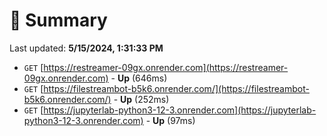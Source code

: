 # 📖 Summary
Last updated: **5/15/2024, 1:31:33 PM**

- `GET` [https://restreamer-09gx.onrender.com](https://restreamer-09gx.onrender.com) - **Up** (646ms)
- `GET` [https://filestreambot-b5k6.onrender.com/](https://filestreambot-b5k6.onrender.com/) - **Up** (252ms)
- `GET` [https://jupyterlab-python3-12-3.onrender.com](https://jupyterlab-python3-12-3.onrender.com) - **Up** (97ms)
